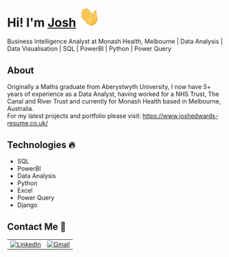 # Hi! I'm <a href="https://www.linkedin.com/in/a-joshua-edwards/">Josh</a>  <img src="https://raw.githubusercontent.com/ABSphreak/ABSphreak/master/gifs/Hi.gif" width="50px">


Business Intelligence Analyst at Monash Health, Melbourne | Data Analysis | Data Visualisation | SQL | PowerBI | Python | Power Query

## About
Originally a Maths graduate from Aberystwyth University, I now have 5+ years of experience as a Data Analyst, having worked for a NHS Trust, The Canal and River Trust and currently for Monash Health based in Melbourne, Australia. 
<br>For my latest projects and portfolio please visit: https://www.joshedwards-resume.co.uk/

## Technologies :fire:
- SQL
- PowerBI
- Data Analysis
- Python
- Excel
- Power Query
- Django

##  Contact Me :speech_balloon:
<table>
  <tr>
    <td><a href="https://www.linkedin.com/in/a-joshua-edwards/"><img src="https://img.shields.io/badge/LinkedIn--_.svg?style=social&logo=linkedin" alt="LinkedIn"></a></td>
    <td><a href="mailto:ajoshedwards@gmail.com"><img src="https://img.shields.io/badge/Gmail--_.svg?style=social&logo=gmail" alt="Gmail"></a></td>
  </tr>
</table>

<div align="center">

</div>
